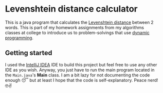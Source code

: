 # Levenshtein distance calculator

This is a java program that calculates the [Levenshtein distance](https://en.wikipedia.org/wiki/Levenshtein_distance) between 2 words. This is part of my homework assignments from my algorithms classes at college to introduce us to problem-solvings that use [dynamic programming](https://en.wikipedia.org/wiki/Dynamic_programming).

## Getting started

I used the [IntelliJ IDEA](https://www.jetbrains.com/idea/) IDE to build this project but feel free to use any other IDE as you wish.  Anyway, you just have to run the main program located in the `Main.java`'s **Main** class.  I am a bit lazy for not documenting the code enough 😴 but at least I hope that the code is self-explanatory.  Peace nerd! 🤓✌
